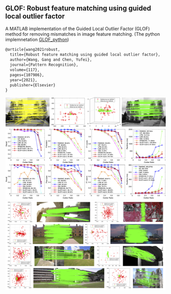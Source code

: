 ## GLOF: Robust feature matching using guided local outlier factor

A MATLAB implementation of the Guided Local Outlier Factor (GLOF) method for removing mismatches in image feature matching. (The python implemnetation [GLOF_python](https://github.com/gwang-cv/GLOF/tree/main/GLOF_python))

	@article{wang2021robust,
	  title={Robust feature matching using guided local outlier factor},
	  author={Wang, Gang and Chen, Yufei},
	  journal={Pattern Recognition},
	  volume={117},
	  pages={107986},
	  year={2021},
	  publisher={Elsevier}
	}
	

![](methodillustrate.png)
![](Outliers.png)
![](showImagesaaa.png)
